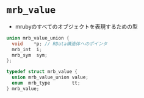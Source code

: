 # `mrb_value`
- mrubyのすべてのオブジェクトを表現するための型

```c
union mrb_value_union {
  void    *p; // RData構造体へのポインタ
  mrb_int  i;
  mrb_sym  sym;
};

typedef struct mrb_value {
  union mrb_value_union value;
  enum  mrb_type        tt;
} mrb_value;
```
